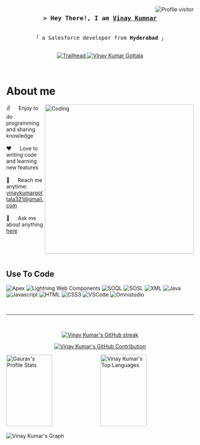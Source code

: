 <a href="https://komarev.com/ghpvc/?username=vinaykumarSalesforce">
  <img align="right" src="https://komarev.com/ghpvc/?username=vinaykumarSalesforce&label=Visitors&color=0e75b6&style=flat" alt="Profile visitor" />
</a>



<!-- Intro  -->
<h3 align="center">
        <samp>&gt; Hey There!, I am
                <b><a target="_blank" href="https://github.com/vinaykumarSalesforce">Vinay Kumnar</a></b>
        </samp>
</h3>


<p align="center"> 
  <samp>
    <br>
    「 a Salesforce developer from <b>Hyderabad</b> 」
    <br>
    <br>
  </samp>
</p>

<p align="center">


 
<a href="https://www.salesforce.com/trailblazer/vinaykumarpbc87n40rqeo" target="_blank">
  <img src="https://img.shields.io/badge/Trailhead-00A1E0?style=for-the-badge&logo=salesforce&logoColor=white" alt="Trailhead"/>
</a>

  
 <a href="https://www.linkedin.com/in/vinay-kumar-gottala-70584a271/" target="_blank">
  <img src="https://img.shields.io/badge/LinkedIn-0077B5?style=for-the-badge&logo=linkedin&logoColor=white" alt="Vinay Kumar Gottala"/>
 </a>
 
 

  
</p>
<br />

<!-- About Section -->
 # About me
 
<p>
<img align="right" alt="Coding" Width="400" src="https://cdn.dribbble.com/users/1162077/screenshots/3848914/programmer.gif">
  
 ✌️ &emsp; Enjoy to do programming and sharing knowledge <br/><br/>
 ❤️ &emsp; Love to writing code and learning new features<br/><br/>
 📧 &emsp; Reach me anytime: vinaykumargottala321@gmail.com<br/><br/>
 💬 &emsp; Ask me about anything [here](https://github.com/vinaykumarSalesforce/vinaykumarSalesforce/issues)

</p>

<br/>
<br/>
<br/>

## Use To Code
![Apex](https://img.shields.io/badge/Apex-%2300A1E0.svg?style=for-the-badge&logo=salesforce&logoColor=white)
![Lightning Web Components](https://img.shields.io/badge/Lightning_Web_Components-%2300A1E0.svg?style=for-the-badge&logo=salesforce&logoColor=white)
![SOQL](https://img.shields.io/badge/SOQL-%2300A1E0.svg?style=for-the-badge&logo=salesforce&logoColor=white)
![SOSL](https://img.shields.io/badge/SOSL-%2300A1E0.svg?style=for-the-badge&logo=salesforce&logoColor=white)
![XML](https://img.shields.io/badge/XML-%2300A1E0.svg?style=for-the-badge&logo=xml&logoColor=white)
![Java](https://img.shields.io/badge/java-%23ED8B00.svg?style=for-the-badge&logo=openjdk&logoColor=white)
![Javascript](https://img.shields.io/badge/Javascript-F0DB4F?style=for-the-badge&labelColor=black&logo=javascript&logoColor=F0DB4F)
![HTML](https://img.shields.io/badge/HTML5-E34F26?style=for-the-badge&logo=html5&logoColor=white)
![CSS3](https://img.shields.io/badge/CSS3-1572B6?style=for-the-badge&logo=css3&logoColor=white)
![VSCode](https://img.shields.io/badge/Visual_Studio-0078d7?style=for-the-badge&logo=visual%20studio&logoColor=white)
![Omnistudio](https://img.shields.io/badge/Omnistudio-%2300A1E0.svg?style=for-the-badge&logo=omnistudio&logoColor=white) <!-- Placeholder badge -->


<br/>
<hr/>
<br/>

<p align="center">
  <a href="https://github.com/vinaykumarSalesforce">
 
<img src="https://github-readme-streak-stats.herokuapp.com/?user=vinaykumarSalesforce&theme=radical&border=7F3FBF&background=0D1117" alt="Vinay Kumar's GitHub streak"/>
</a>

</p>

<p align="center">
  <a href="https://github.com/vinaykumarSalesforce">
    <img src="https://github-profile-summary-cards.vercel.app/api/cards/profile-details?username=vinaykumarSalesforce&theme=radical" alt="Vinay Kumar's GitHub Contribution"/>
  </a>
</p>

<a> 
    <a href="https://github.com/vinaykumarSalesforce"><img alt="Gaurav's Profile Stats" src="https://denvercoder1-github-readme-stats.vercel.app/api?username=vinaykumarSalesforce&show_icons=true&count_private=true&theme=react&border_color=7F3FBF&bg_color=0D1117&title_color=F85D7F&icon_color=F8D866" height="192px" width="49.5%"/></a>
  <a href="https://github.com/vinaykumarSalesforce"><img alt="Vinay Kumar's Top Languages" src="https://denvercoder1-github-readme-stats.vercel.app/api/top-langs/?username=vinaykumarSalesforce&langs_count=8&layout=compact&theme=react&border_color=7F3FBF&bg_color=0D1117&title_color=F85D7F&icon_color=F8D866" height="192px" width="49.5%"/></a>
  <br/>
</a>


![Vinay Kumar's Graph](https://github-readme-activity-graph.vercel.app/graph?username=vinaykumarSalesforce&custom_title=VinayKumar'S%20GitHub%20Activity%20Graph&bg_color=0D1117&color=7F3FBF&line=7F3FBF&point=7F3FBF&area_color=FFFFFF&title_color=FFFFFF&area=true)
